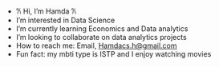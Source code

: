 - 𐙚 Hi, I’m Hamda 𐙚
-  I’m interested in Data Science 
-  I’m currently learning Economics and Data analytics
-  I’m looking to collaborate on data analytics projects 
-  How to reach me: Email, Hamdacs.h@gmail.com
-  Fun fact: my mbti type is ISTP and I enjoy watching movies

